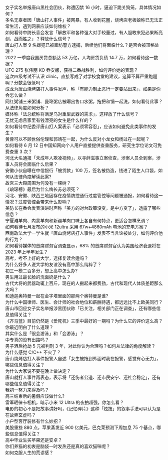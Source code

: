 女子实名举报唐山黑社会团伙，称遭囚禁 16 小时，逼迫下跪关狗笼，具体情况如何？  
多名无辜者因「唐山打人事件」被网暴，有人收到花圈，烧烤店老板娘称已无法正常生活，遇到网暴应该如何维权？  
如何看待中防长香会发言「解放军和各种强大对手较量过，有人胆敢来犯必果断亮剑，战而胜之」？释放什么信号？  
唐山打人案 9 名嫌犯已被廊坊警方逮捕，后续他们将面临什么？是否会被顶格处理？  
2022 一季度我国房贷总额达 53 万亿，人均房贷负债 14.7 万，如何看待这一数据？  
UFC 275 张伟丽 KO 乔安娜，获得二番战胜利，如何评价她的表现？  
这次四级考试不认识 clinic，直接写成了对学校食堂的建议，这算不算严重跑题啊？分数会很低吗？  
成龙为唐山烧烤店打人事件发声，称「有能力制止恶行一定要站出来」，如果是你会怎么做？  
网红粥铺三米粥铺、曼玲粥店被曝出售口水粥，拖把和锅一起洗，如何看待此事？从法律角度如何分析？  
媒体称「法总统称将满足乌对重型武器的需求」，这释放了什么信号？  
无忧无虑且家里有钱漂亮的女生是什么样的？  
如何看待中纪委评唐山打人案表示「必须零容忍」，应该如何避免此类事件的发生？  
黄蓉可以不顾世俗伦理和郭靖在一起，为什么反对小龙女和杨过在一起呢？  
如何看待 6 月 12 日中国知网向个人用户直接提供查重服务，研究生学位论文可免费查重 3 次？  
河北大名通报「未成年人欺凌视频」，以寻衅滋事立案侦查，涉案人员全到案，涉事人员将会面临什么后果？  
安徽小伙自曝在中信银行「被贷款」100 万，签名被伪造，钱进了陌生人口袋，如何从法律角度解读此案?  
故宫三大殿周围为何没有一棵树？  
《琅琊榜》最后为什么梅长苏必须死？  
河北、安徽、陕西三地因存在疫情防控通行过度管控等问题被通报，如何看待这一情况？过度管控会带来什么影响？  
美防长在香会发表演讲时声称「美方的对台政策没变，是中方变了」，透露了哪些信息？  
宁夏滩羊肉、内蒙羊肉和新疆羊肉口味上各自有何特点，更适合怎样烹调？  
如何看待七月发布的小米 12ultra 采用 67w+4860mAh 电池的充电方案？  
西南政法大学一学生就「唐山烧烤店打人事件」发表不当言论被处分，如何评价他的行为？  
如何看待媒体的首席财务官调查显示，68% 的首席财务官认为美国经济衰退将在 2023 年上半年发生？  
高考，考不上好的大学，选择复读合适吗？  
为什么好多人说大学的友谊没有高中那么纯粹了？  
初三一模二百多分，想上高中怎么办?  
男生用过最长脸的洗面奶是什么？  
古代大将的武器动辄上百斤，现在的人搬起来都费劲，古代和现代人体质差距那么大吗？  
和迪迦奥特曼一起在金字塔里面的那两个奥特曼是谁?  
为什么中国律师、医生、会计师的社会地位和薪酬待遇，都远远比不上欧美同行？  
唐山市回应女子实名举报涉黑团伙称「已关注，相关部门正在调查」，还有哪些信息值得关注？  
《齐马蓝》目前仍然是《爱死机》三季中最好的一期吗？为什么它的评价这么高？  
你最近明白了什么道理？  
其实什么是「很会游泳」和「会游泳」？  
中专真的没有出路吗？  
男子酒后抢劫 5 元被判刑 3 年，对此你认为合理吗？如何从法律的角度解读？  
为什么感觉 C/C++ 不火了？  
唐山烧烤店打人事件报警人自述「女生被拖到外面时我在报警，感觉有心无力」，哪些信息值得关注？  
为什么大家说不要在晚上做决定？  
唐山就打人事件再表态，表示将「还伤者公道、还市民安宁、还社会稳定」，还有哪些信息值得关注？  
我初一努力来得及吗？  
高三结束后的暑假应该做什么?  
雷军晒徕卡相机，暗示小米  12 Ultra  的夜拍超强，你怎么看？  
电影的初心不是把故事讲好吗，《记忆碎片》这种「炫技」的叙事手法可以认为是在故弄玄虚吗？  
小户型客厅装修有什么妙招？  
美股重挫 880 点，苹果蒸发近 900 亿美元，巴克莱预测下周加息 75 个基点，哪些信息值得关注？  
高中毕业生买苹果还是安卓？  
你们养猫的初衷是脑袋一时发热还是真的喜欢猫咪呢？  
如何克服人生的荒谬感？  

